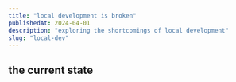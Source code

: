 ```yaml
---
title: "local development is broken"
publishedAt: 2024-04-01
description: "exploring the shortcomings of local development"
slug: "local-dev"
---
```


## the current state
